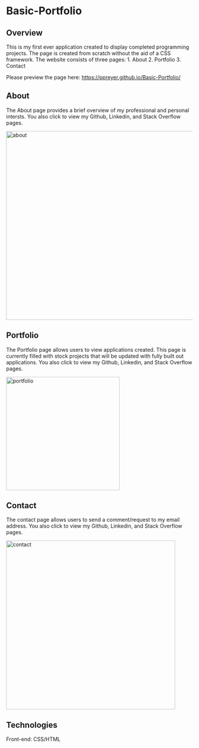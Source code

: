 # Basic-Portfolio

## Overview
This is my first ever application created to display completed programming projects. The page is created from scratch without the aid of a CSS framework.  The website consists of three pages: 1. About 2. Portfolio 3. Contact

Please preview the page here: https://ppreyer.github.io/Basic-Portfolio/

## About
The About page provides a brief overview of my professional and personal intersts.  You also click to view my Github, Linkedin, and Stack Overflow pages.

<img width="510" alt="about" src="https://user-images.githubusercontent.com/1817873/34528707-b834b264-f077-11e7-9b9e-026b5e854081.PNG">

## Portfolio
The Portfolio page allows users to view applications created.  This page is currently filled with stock projects that will be updated with fully built out applications.  You also click to view my Github, Linkedin, and Stack Overflow pages.

<img width="306" alt="portfolio" src="https://user-images.githubusercontent.com/1817873/34528778-f36dd9e6-f077-11e7-960e-b872718796db.PNG">

## Contact
The contact page allows users to send a comment/request to my email address.  You also click to view my Github, Linkedin, and Stack Overflow pages.

<img width="456" alt="contact" src="https://user-images.githubusercontent.com/1817873/34528827-1b4109fc-f078-11e7-8ced-f4f4218f8268.PNG">

## Technologies
Front-end: CSS/HTML


